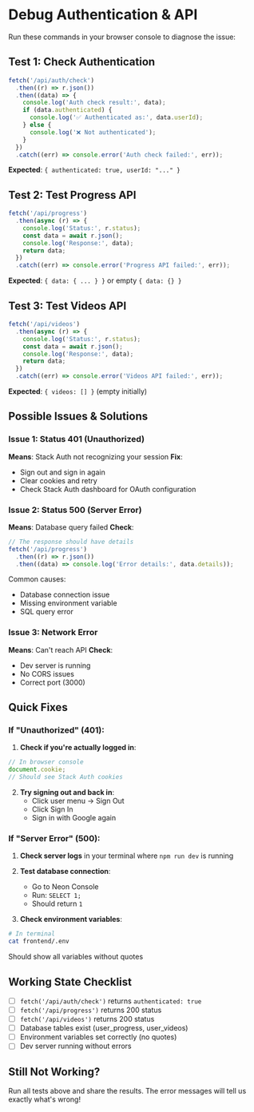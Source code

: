 # Debug Authentication & API

Run these commands in your browser console to diagnose the issue:

## Test 1: Check Authentication

```javascript
fetch('/api/auth/check')
  .then((r) => r.json())
  .then((data) => {
    console.log('Auth check result:', data);
    if (data.authenticated) {
      console.log('✅ Authenticated as:', data.userId);
    } else {
      console.log('❌ Not authenticated');
    }
  })
  .catch((err) => console.error('Auth check failed:', err));
```

**Expected**: `{ authenticated: true, userId: "..." }`

## Test 2: Test Progress API

```javascript
fetch('/api/progress')
  .then(async (r) => {
    console.log('Status:', r.status);
    const data = await r.json();
    console.log('Response:', data);
    return data;
  })
  .catch((err) => console.error('Progress API failed:', err));
```

**Expected**: `{ data: { ... } }` or empty `{ data: {} }`

## Test 3: Test Videos API

```javascript
fetch('/api/videos')
  .then(async (r) => {
    console.log('Status:', r.status);
    const data = await r.json();
    console.log('Response:', data);
    return data;
  })
  .catch((err) => console.error('Videos API failed:', err));
```

**Expected**: `{ videos: [] }` (empty initially)

## Possible Issues & Solutions

### Issue 1: Status 401 (Unauthorized)

**Means**: Stack Auth not recognizing your session
**Fix**:

- Sign out and sign in again
- Clear cookies and retry
- Check Stack Auth dashboard for OAuth configuration

### Issue 2: Status 500 (Server Error)

**Means**: Database query failed
**Check**:

```javascript
// The response should have details
fetch('/api/progress')
  .then((r) => r.json())
  .then((data) => console.log('Error details:', data.details));
```

Common causes:

- Database connection issue
- Missing environment variable
- SQL query error

### Issue 3: Network Error

**Means**: Can't reach API
**Check**:

- Dev server is running
- No CORS issues
- Correct port (3000)

## Quick Fixes

### If "Unauthorized" (401):

1. **Check if you're actually logged in**:

```javascript
// In browser console
document.cookie;
// Should see Stack Auth cookies
```

2. **Try signing out and back in**:
   - Click user menu → Sign Out
   - Click Sign In
   - Sign in with Google again

### If "Server Error" (500):

1. **Check server logs** in your terminal where `npm run dev` is running

2. **Test database connection**:
   - Go to Neon Console
   - Run: `SELECT 1;`
   - Should return `1`

3. **Check environment variables**:

```bash
# In terminal
cat frontend/.env
```

Should show all variables without quotes

## Working State Checklist

- [ ] `fetch('/api/auth/check')` returns `authenticated: true`
- [ ] `fetch('/api/progress')` returns 200 status
- [ ] `fetch('/api/videos')` returns 200 status
- [ ] Database tables exist (user_progress, user_videos)
- [ ] Environment variables set correctly (no quotes)
- [ ] Dev server running without errors

## Still Not Working?

Run all tests above and share the results. The error messages will tell us exactly what's wrong!
